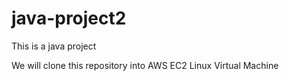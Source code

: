 # java-project2
This is a java project

We will clone this repository into AWS EC2 Linux Virtual Machine
